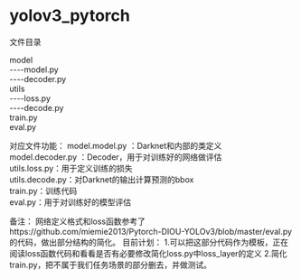 # yolov3_pytorch

文件目录

model\
----model.py\
----decoder.py\
utils\
----loss.py\
----decode.py\
train.py\
eval.py

对应文件功能：
model.model.py ：Darknet和内部的类定义\
model.decoder.py ：Decoder，用于对训练好的网络做评估\
utils.loss.py：用于定义训练的损失\
utils.decode.py：对Darknet的输出计算预测的bbox\
train.py：训练代码\
eval.py：用于对训练好的模型评估

备注：
网络定义格式和loss函数参考了https://github.com/miemie2013/Pytorch-DIOU-YOLOv3/blob/master/eval.py的代码，做出部分结构的简化。
目前计划：
1.可以把这部分代码作为模板，正在阅读loss函数代码和看看是否有必要修改简化loss.py中loss_layer的定义
2.简化train.py，把不属于我们任务场景的部分删去，并做测试。
